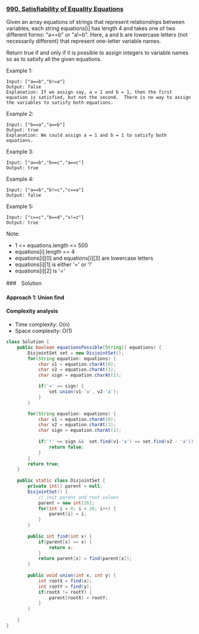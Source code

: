 ### [990. Satisfiability of Equality Equations](https://leetcode.com/problems/satisfiability-of-equality-equations/)


Given an array equations of strings that represent relationships between variables, each string equations[i] has length 4 and takes one of two different forms: "a==b" or "a!=b".  Here, a and b are lowercase letters (not necessarily different) that represent one-letter variable names.

Return true if and only if it is possible to assign integers to variable names so as to satisfy all the given equations.



Example 1:
```
Input: ["a==b","b!=a"]
Output: false
Explanation: If we assign say, a = 1 and b = 1, then the first equation is satisfied, but not the second.  There is no way to assign the variables to satisfy both equations.
```
Example 2:
```
Input: ["b==a","a==b"]
Output: true
Explanation: We could assign a = 1 and b = 1 to satisfy both equations.
```
Example 3:
```
Input: ["a==b","b==c","a==c"]
Output: true
```
Example 4:
```
Input: ["a==b","b!=c","c==a"]
Output: false
```
Example 5:
```
Input: ["c==c","b==d","x!=z"]
Output: true
``` 

Note:

- 1 <= equations.length <= 500
- equations[i].length == 4
- equations[i][0] and equations[i][3] are lowercase letters
- equations[i][1] is either '=' or '!'
- equations[i][2] is '='

###　Solution

#### Approach 1: Union find
#### Complexity analysis
- Time complexity: O(n)
- Space complexity: O(1)

```java
class Solution {
    public boolean equationsPossible(String[] equations) {
        DisjointSet set = new DisjointSet();
        for(String equation: equations) {
            char v1 = equation.charAt(0);
            char v2 = equation.charAt(3);
            char sign = equation.charAt(1);

            if('=' == sign) {
                set.union(v1-'a', v2-'a');
            }
        }

        for(String equation: equations) {
            char v1 = equation.charAt(0);
            char v2 = equation.charAt(3);
            char sign = equation.charAt(1);
            
            if('!' == sign &&  set.find(v1-'a') == set.find(v2 - 'a')) {
                return false;
            }
        }
        return true;
    }
    
    public static class DisjointSet {
        private int[] parent = null;
        DisjointSet() {
            // init parent and root values
            parent = new int[26];
            for(int i = 0; i < 26; i++) {
                parent[i] = i;
            }
        }
        
        public int find(int x) {
            if(parent[x] == x) {
                return x;
            }
            return parent[x] = find(parent[x]);
        }
        
        public void union(int x, int y) {
            int rootX = find(x);
            int rootY = find(y);
            if(rootX != rootY) {
                parent[rootX] = rootY;
            }
        }
        
    }
}
```